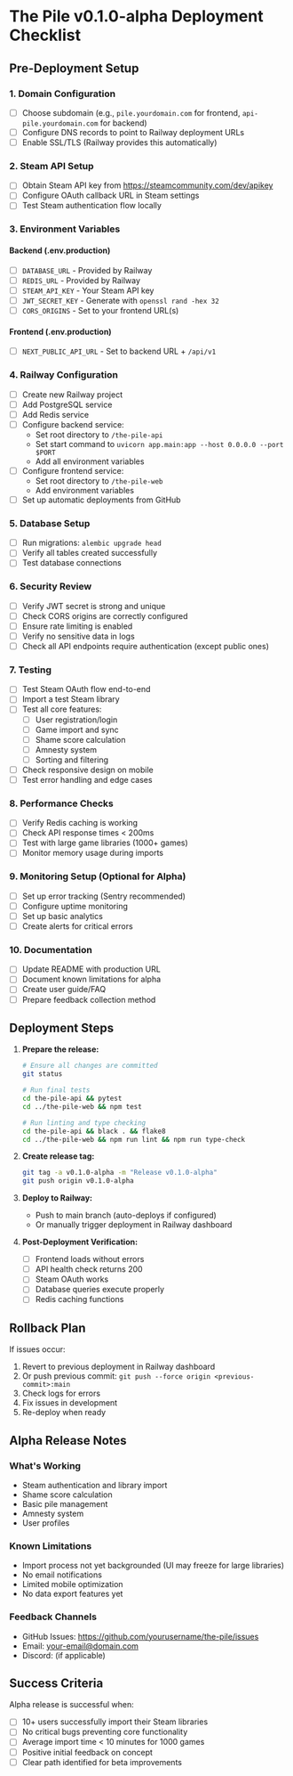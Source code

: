 # The Pile v0.1.0-alpha Deployment Checklist

## Pre-Deployment Setup

### 1. Domain Configuration
- [ ] Choose subdomain (e.g., `pile.yourdomain.com` for frontend, `api-pile.yourdomain.com` for backend)
- [ ] Configure DNS records to point to Railway deployment URLs
- [ ] Enable SSL/TLS (Railway provides this automatically)

### 2. Steam API Setup
- [ ] Obtain Steam API key from https://steamcommunity.com/dev/apikey
- [ ] Configure OAuth callback URL in Steam settings
- [ ] Test Steam authentication flow locally

### 3. Environment Variables

#### Backend (.env.production)
- [ ] `DATABASE_URL` - Provided by Railway
- [ ] `REDIS_URL` - Provided by Railway
- [ ] `STEAM_API_KEY` - Your Steam API key
- [ ] `JWT_SECRET_KEY` - Generate with `openssl rand -hex 32`
- [ ] `CORS_ORIGINS` - Set to your frontend URL(s)

#### Frontend (.env.production)
- [ ] `NEXT_PUBLIC_API_URL` - Set to backend URL + `/api/v1`

### 4. Railway Configuration
- [ ] Create new Railway project
- [ ] Add PostgreSQL service
- [ ] Add Redis service
- [ ] Configure backend service:
  - Set root directory to `/the-pile-api`
  - Set start command to `uvicorn app.main:app --host 0.0.0.0 --port $PORT`
  - Add all environment variables
- [ ] Configure frontend service:
  - Set root directory to `/the-pile-web`
  - Add environment variables
- [ ] Set up automatic deployments from GitHub

### 5. Database Setup
- [ ] Run migrations: `alembic upgrade head`
- [ ] Verify all tables created successfully
- [ ] Test database connections

### 6. Security Review
- [ ] Verify JWT secret is strong and unique
- [ ] Check CORS origins are correctly configured
- [ ] Ensure rate limiting is enabled
- [ ] Verify no sensitive data in logs
- [ ] Check all API endpoints require authentication (except public ones)

### 7. Testing
- [ ] Test Steam OAuth flow end-to-end
- [ ] Import a test Steam library
- [ ] Test all core features:
  - [ ] User registration/login
  - [ ] Game import and sync
  - [ ] Shame score calculation
  - [ ] Amnesty system
  - [ ] Sorting and filtering
- [ ] Check responsive design on mobile
- [ ] Test error handling and edge cases

### 8. Performance Checks
- [ ] Verify Redis caching is working
- [ ] Check API response times < 200ms
- [ ] Test with large game libraries (1000+ games)
- [ ] Monitor memory usage during imports

### 9. Monitoring Setup (Optional for Alpha)
- [ ] Set up error tracking (Sentry recommended)
- [ ] Configure uptime monitoring
- [ ] Set up basic analytics
- [ ] Create alerts for critical errors

### 10. Documentation
- [ ] Update README with production URL
- [ ] Document known limitations for alpha
- [ ] Create user guide/FAQ
- [ ] Prepare feedback collection method

## Deployment Steps

1. **Prepare the release:**
   ```bash
   # Ensure all changes are committed
   git status
   
   # Run final tests
   cd the-pile-api && pytest
   cd ../the-pile-web && npm test
   
   # Run linting and type checking
   cd the-pile-api && black . && flake8
   cd ../the-pile-web && npm run lint && npm run type-check
   ```

2. **Create release tag:**
   ```bash
   git tag -a v0.1.0-alpha -m "Release v0.1.0-alpha"
   git push origin v0.1.0-alpha
   ```

3. **Deploy to Railway:**
   - Push to main branch (auto-deploys if configured)
   - Or manually trigger deployment in Railway dashboard

4. **Post-Deployment Verification:**
   - [ ] Frontend loads without errors
   - [ ] API health check returns 200
   - [ ] Steam OAuth works
   - [ ] Database queries execute properly
   - [ ] Redis caching functions

## Rollback Plan

If issues occur:
1. Revert to previous deployment in Railway dashboard
2. Or push previous commit: `git push --force origin <previous-commit>:main`
3. Check logs for errors
4. Fix issues in development
5. Re-deploy when ready

## Alpha Release Notes

### What's Working
- Steam authentication and library import
- Shame score calculation
- Basic pile management
- Amnesty system
- User profiles

### Known Limitations
- Import process not yet backgrounded (UI may freeze for large libraries)
- No email notifications
- Limited mobile optimization
- No data export features yet

### Feedback Channels
- GitHub Issues: https://github.com/yourusername/the-pile/issues
- Email: your-email@domain.com
- Discord: (if applicable)

## Success Criteria

Alpha release is successful when:
- [ ] 10+ users successfully import their Steam libraries
- [ ] No critical bugs preventing core functionality
- [ ] Average import time < 10 minutes for 1000 games
- [ ] Positive initial feedback on concept
- [ ] Clear path identified for beta improvements